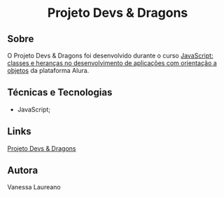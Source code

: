 <h1 align="center">Projeto Devs & Dragons</h1> 
 
<h2>Sobre</h2>

<p>O  Projeto Devs & Dragons foi desenvolvido durante o curso <a href="https://cursos.alura.com.br/course/javascript-orientacao-a-objetos">JavaScript: classes e heranças no desenvolvimento de aplicações com orientação a objetos</a> da plataforma Alura.</p>
 
<h2>Técnicas e Tecnologias</h2>
 
<ul>
    <li>JavaScript;</li>
</ul>
 
<h2>Links</h2>
 
<p><a href="https://vanessalaureano.github.io/projeto-devsdragons/">Projeto Devs & Dragons</a></p> 
 
<h2>Autora</h2>
 
<p>Vanessa Laureano</p>